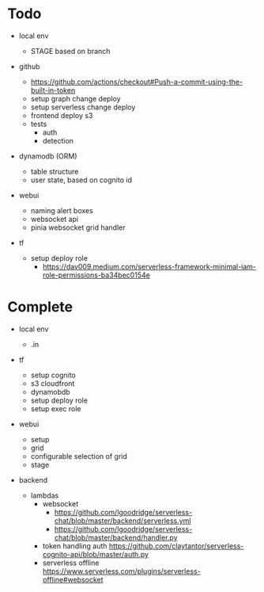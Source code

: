 # Todo

-   local env

    -   STAGE based on branch

-   github

    -   https://github.com/actions/checkout#Push-a-commit-using-the-built-in-token
    -   setup graph change deploy
    -   setup serverless change deploy
    -   frontend deploy s3
    -   tests
        -   auth
        -   detection

-   dynamodb (ORM)

    -   table structure
    -   user state, based on cognito id

-   webui

    -   naming alert boxes
    -   websocket api
    -   pinia websocket grid handler

-   tf
    -   setup deploy role
        -   https://dav009.medium.com/serverless-framework-minimal-iam-role-permissions-ba34bec0154e

# Complete

-   local env

    -   .in

-   tf

    -   setup cognito
    -   s3 cloudfront
    -   dynamobdb
    -   setup deploy role
    -   setup exec role

-   webui

    -   setup
    -   grid
    -   configurable selection of grid
    -   stage

-   backend
    -   lambdas
        -   websocket
            -   https://github.com/lgoodridge/serverless-chat/blob/master/backend/serverless.yml
            -   https://github.com/lgoodridge/serverless-chat/blob/master/backend/handler.py
        -   token handling auth https://github.com/claytantor/serverless-cognito-api/blob/master/auth.py
        -   serverless offline https://www.serverless.com/plugins/serverless-offline#websocket
